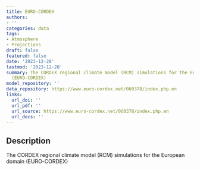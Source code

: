 ```yaml
---
title: EURO-CORDEX
authors:
- ''
categories: data
tags:
- Atmosphere
- Projections
draft: false
featured: false
date: '2023-12-28'
lastmod: '2023-12-28'
summary: The CORDEX regional climate model (RCM) simulations for the European domain
  (EURO-CORDEX)
model_repository: ''
data_repository: https://www.euro-cordex.net/060378/index.php.en
links:
  url_doi: ''
  url_pdf: ''
  url_source: https://www.euro-cordex.net/060378/index.php.en
  url_docs: ''
---
```


## Description

The CORDEX regional climate model (RCM) simulations for the European domain (EURO-CORDEX)

